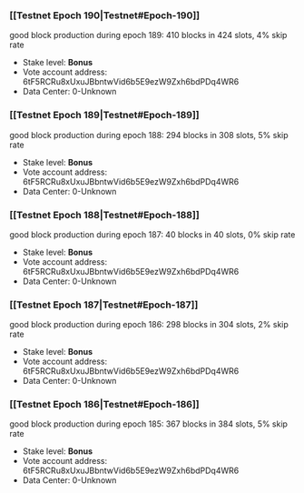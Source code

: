 ### [[Testnet Epoch 190|Testnet#Epoch-190]]
good block production during epoch 189: 410 blocks in 424 slots, 4% skip rate
* Stake level: **Bonus** 
* Vote account address: 6tF5RCRu8xUxuJBbntwVid6b5E9ezW9Zxh6bdPDq4WR6
* Data Center: 0-Unknown
### [[Testnet Epoch 189|Testnet#Epoch-189]]
good block production during epoch 188: 294 blocks in 308 slots, 5% skip rate
* Stake level: **Bonus** 
* Vote account address: 6tF5RCRu8xUxuJBbntwVid6b5E9ezW9Zxh6bdPDq4WR6
* Data Center: 0-Unknown
### [[Testnet Epoch 188|Testnet#Epoch-188]]
good block production during epoch 187: 40 blocks in 40 slots, 0% skip rate
* Stake level: **Bonus** 
* Vote account address: 6tF5RCRu8xUxuJBbntwVid6b5E9ezW9Zxh6bdPDq4WR6
* Data Center: 0-Unknown
### [[Testnet Epoch 187|Testnet#Epoch-187]]
good block production during epoch 186: 298 blocks in 304 slots, 2% skip rate
* Stake level: **Bonus** 
* Vote account address: 6tF5RCRu8xUxuJBbntwVid6b5E9ezW9Zxh6bdPDq4WR6
* Data Center: 0-Unknown
### [[Testnet Epoch 186|Testnet#Epoch-186]]
good block production during epoch 185: 367 blocks in 384 slots, 5% skip rate
* Stake level: **Bonus** 
* Vote account address: 6tF5RCRu8xUxuJBbntwVid6b5E9ezW9Zxh6bdPDq4WR6
* Data Center: 0-Unknown